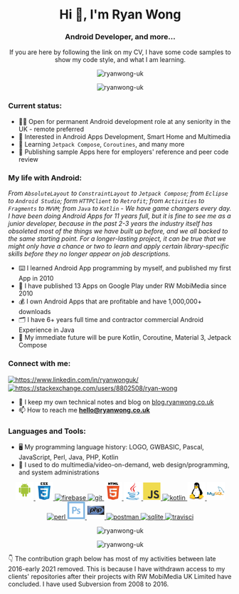 <h1 align="center">Hi 👋, I'm Ryan Wong</h1>
<h3 align="center">Android Developer, and more...</h3>
<p align="center">If you are here by following the link on my CV, I have some code samples to show my code style, and what I am learning.</p>
<p align="center"><img src="https://komarev.com/ghpvc/?username=ryanwong-uk&label=Profile%20views&color=b40e6f&style=flat" alt="ryanwong-uk" /></p>
<p align="center"><img src="https://github-readme-streak-stats.herokuapp.com/?user=ryanwong-uk&theme=dark" alt="ryanwong-uk" /></p>

<h3 align="left">Current status:</h3>

- 🧑‍💻 Open for permanent Android development role at any seniority in the UK - remote preferred
- 👀 Interested in Android Apps Development, Smart Home and Multimedia
- 🌱 Learning `Jetpack Compose`, `Coroutines`, and many more
- 📝 Publishing sample Apps here for employers' reference and peer code review

<h3 align="left">My life with Android:</h3>

*From `AbsoluteLayout` to `ConstraintLayout` to `Jetpack Compose`; from `Eclipse` to `Android Studio`; form `HTTPClient` to `Retrofit`; from `Activities` to `Fragments` to `MVVM`; from `Java` to `Kotlin` - We have game changers every day. I have been doing Android Apps for 11 years full, but it is fine to see me as a junior developer, because in the past 2-3 years the industry itself has obsoleted most of the things we have built up before, and we all backed to the same starting point. For a longer-lasting project, it can be true that we might only have a chance or two to learn and apply certain library-specific skills before they no longer appear on job descriptions.*
- ⌨️ I learned Android App programming by myself, and published my first App in 2010
- 📱 I have published 13 Apps on Google Play under RW MobiMedia since 2010
- 💰 I own Android Apps that are profitable and have 1,000,000+ downloads
- 🗂 I have 6+ years full time and contractor commercial Android Experience in Java
- 🔦 My immediate future will be pure Kotlin, Coroutine, Material 3, Jetpack Compose 

<h3 align="left">Connect with me:</h3>

<p align="left">
<a href="https://linkedin.com/in/https://www.linkedin.com/in/ryanwonguk/" target="blank"><img align="center" src="https://raw.githubusercontent.com/rahuldkjain/github-profile-readme-generator/master/src/images/icons/Social/linked-in-alt.svg" alt="https://www.linkedin.com/in/ryanwonguk/" height="30" width="40" /></a>
<a href="https://stackoverflow.com/users/6578176/ryan-wong" target="blank"><img align="center" src="https://raw.githubusercontent.com/rahuldkjain/github-profile-readme-generator/master/src/images/icons/Social/stack-overflow.svg" alt="https://stackexchange.com/users/8802508/ryan-wong" height="30" width="40" /></a>
</p>

- 📝 I keep my own technical notes and blog on [blog.ryanwong.co.uk](https://blog.ryanwong.co.uk/)
- 📫 How to reach me **hello@ryanwong.co.uk**

<h3 align="left">Languages and Tools:</h3>

- 🖥 My programming language history: LOGO, GWBASIC, Pascal, JavaScript, Perl, Java, PHP, Kotlin 
- 💼 I used to do multimedia/video-on-demand, web design/programming, and system administrations

<p align="center"><a href="https://developer.android.com" target="_blank" rel="noreferrer"><img src="https://raw.githubusercontent.com/devicons/devicon/master/icons/android/android-original-wordmark.svg" alt="android" width="40" height="40"/> </a> <a href="https://www.w3schools.com/css/" target="_blank" rel="noreferrer"> <img src="https://raw.githubusercontent.com/devicons/devicon/master/icons/css3/css3-original-wordmark.svg" alt="css3" width="40" height="40"/> </a> <a href="https://firebase.google.com/" target="_blank" rel="noreferrer"> <img src="https://www.vectorlogo.zone/logos/firebase/firebase-icon.svg" alt="firebase" width="40" height="40"/> </a> <a href="https://git-scm.com/" target="_blank" rel="noreferrer"> <img src="https://www.vectorlogo.zone/logos/git-scm/git-scm-icon.svg" alt="git" width="40" height="40"/> </a> <a href="https://www.w3.org/html/" target="_blank" rel="noreferrer"> <img src="https://raw.githubusercontent.com/devicons/devicon/master/icons/html5/html5-original-wordmark.svg" alt="html5" width="40" height="40"/> </a> <a href="https://www.java.com" target="_blank" rel="noreferrer"> <img src="https://raw.githubusercontent.com/devicons/devicon/master/icons/java/java-original.svg" alt="java" width="40" height="40"/> </a> <a href="https://developer.mozilla.org/en-US/docs/Web/JavaScript" target="_blank" rel="noreferrer"> <img src="https://raw.githubusercontent.com/devicons/devicon/master/icons/javascript/javascript-original.svg" alt="javascript" width="40" height="40"/> </a> <a href="https://kotlinlang.org" target="_blank" rel="noreferrer"> <img src="https://www.vectorlogo.zone/logos/kotlinlang/kotlinlang-icon.svg" alt="kotlin" width="40" height="40"/> </a> <a href="https://www.linux.org/" target="_blank" rel="noreferrer"> <img src="https://raw.githubusercontent.com/devicons/devicon/master/icons/linux/linux-original.svg" alt="linux" width="40" height="40"/> </a> <a href="https://www.mysql.com/" target="_blank" rel="noreferrer"> <img src="https://raw.githubusercontent.com/devicons/devicon/master/icons/mysql/mysql-original-wordmark.svg" alt="mysql" width="40" height="40"/> </a> <a href="https://www.perl.org/" target="_blank" rel="noreferrer"> <img src="https://api.iconify.design/logos-perl.svg" alt="perl" width="40" height="40"/> </a> <a href="https://www.photoshop.com/en" target="_blank" rel="noreferrer"> <img src="https://raw.githubusercontent.com/devicons/devicon/master/icons/photoshop/photoshop-line.svg" alt="photoshop" width="40" height="40"/> </a> <a href="https://www.php.net" target="_blank" rel="noreferrer"> <img src="https://raw.githubusercontent.com/devicons/devicon/master/icons/php/php-original.svg" alt="php" width="40" height="40"/> </a> <a href="https://postman.com" target="_blank" rel="noreferrer"> <img src="https://www.vectorlogo.zone/logos/getpostman/getpostman-icon.svg" alt="postman" width="40" height="40"/> </a> <a href="https://www.sqlite.org/" target="_blank" rel="noreferrer"> <img src="https://www.vectorlogo.zone/logos/sqlite/sqlite-icon.svg" alt="sqlite" width="40" height="40"/> </a> <a href="https://travis-ci.org" target="_blank" rel="noreferrer"> <img src="https://www.vectorlogo.zone/logos/travis-ci/travis-ci-icon.svg" alt="travisci" width="40" height="40"/> </a> </p>
<p align="center"><img src="https://github-readme-stats.vercel.app/api/top-langs?username=ryanwong-uk&show_icons=true&locale=en&layout=compact" alt="ryanwong-uk" /></p>

<p align="center"><img src="https://github-readme-stats.vercel.app/api?username=ryanwong-uk&show_icons=true&theme=dark&locale=en" alt="ryanwong-uk" /> </p>

👇 The contribution graph below has most of my activities between late 2016-early 2021 removed. 
This is because I have withdrawn access to my clients' repositories after their projects with RW MobiMedia UK Limited have concluded.
I have used Subversion from 2008 to 2016.

<!---
ryanwong-uk/ryanwong-uk is a ✨ special ✨ repository because its `README.md` (this file) appears on your GitHub profile.
You can click the Preview link to take a look at your changes.
--->
